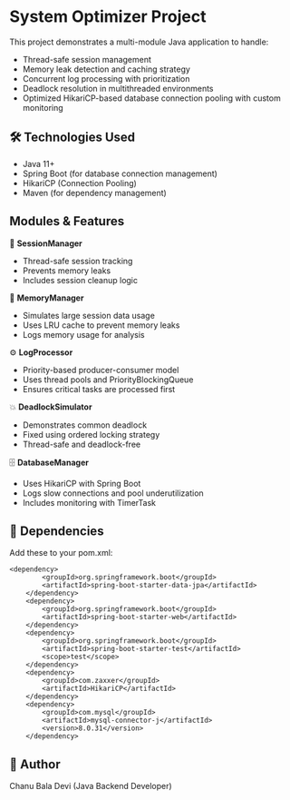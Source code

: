 # System Optimizer Project

This project demonstrates a multi-module Java application to handle:
- Thread-safe session management
- Memory leak detection and caching strategy
- Concurrent log processing with prioritization
- Deadlock resolution in multithreaded environments
- Optimized HikariCP-based database connection pooling with custom monitoring


## 🛠️ Technologies Used
- Java 11+
- Spring Boot (for database connection management)
- HikariCP (Connection Pooling)
- Maven (for dependency management)


## Modules & Features

🔐 **SessionManager**
- Thread-safe session tracking
- Prevents memory leaks
- Includes session cleanup logic

🧠 **MemoryManager**
- Simulates large session data usage
- Uses LRU cache to prevent memory leaks
- Logs memory usage for analysis

⚙️ **LogProcessor**
- Priority-based producer-consumer model
- Uses thread pools and PriorityBlockingQueue
- Ensures critical tasks are processed first

💥 **DeadlockSimulator**
- Demonstrates common deadlock
- Fixed using ordered locking strategy
- Thread-safe and deadlock-free

🗄️ **DatabaseManager**
- Uses HikariCP with Spring Boot
- Logs slow connections and pool underutilization
- Includes monitoring with TimerTask


## 🧩 Dependencies
Add these to your pom.xml:

    <dependency>
			<groupId>org.springframework.boot</groupId>
			<artifactId>spring-boot-starter-data-jpa</artifactId>
		</dependency>
		<dependency>
			<groupId>org.springframework.boot</groupId>
			<artifactId>spring-boot-starter-web</artifactId>
		</dependency>
		<dependency>
			<groupId>org.springframework.boot</groupId>
			<artifactId>spring-boot-starter-test</artifactId>
			<scope>test</scope>
		</dependency>
		<dependency>
			<groupId>com.zaxxer</groupId>
			<artifactId>HikariCP</artifactId>
		</dependency>
		<dependency>
	        <groupId>com.mysql</groupId>
	        <artifactId>mysql-connector-j</artifactId>
	        <version>8.0.31</version>
	    </dependency>


## 📝 Author
Chanu Bala Devi
(Java Backend Developer)
